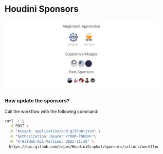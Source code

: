 # Houdini Sponsors

![Sponsors](https://raw.githubusercontent.com/HoudiniGraphql/sponsors/main/generated/sponsors.svg)

### How update the sponsors?

Call the workflow with the following command:

```bash
curl -L \
  -X POST \
  -H "Accept: application/vnd.github+json" \
  -H "Authorization: Bearer <YOUR-TOKEN>"\
  -H "X-GitHub-Api-Version: 2022-11-28" \
  https://api.github.com/repos/HoudiniGraphql/sponsors/actions/workflows/generate_sponsors/dispatches
```
